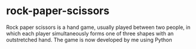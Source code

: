 # rock-paper-scissors
Rock paper scissors is a hand game, usually played between two people, in which each player simultaneously forms one of three shapes with an outstretched hand. The game is now developed by me using Python
